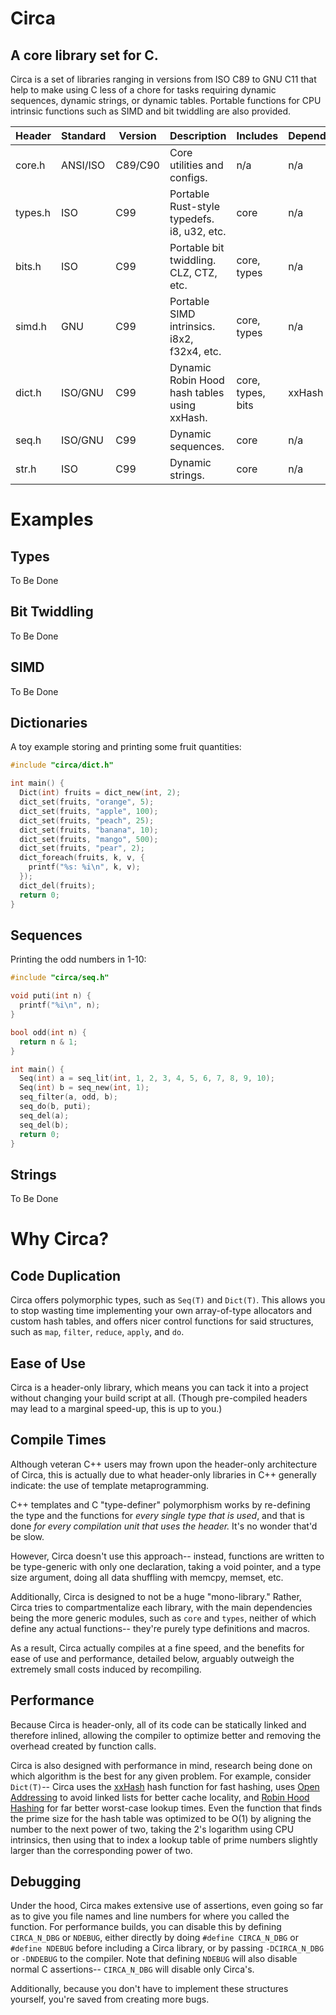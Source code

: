 # Circa
## A core library set for C.

Circa is a set of libraries ranging in versions from ISO C89 to GNU C11 that
help to make using C less of a chore for tasks requiring dynamic sequences,
dynamic strings, or dynamic tables. Portable functions for CPU intrinsic
functions such as SIMD and bit twiddling are also provided.

| Header  | Standard | Version | Description                                  | Includes           | Depends |
| ------- | -------- | ------- | -------------------------------------------- | ------------------ | ------- |
| core.h  | ANSI/ISO | C89/C90 | Core utilities and configs.                  | n/a                | n/a     |
| types.h | ISO      | C99     | Portable Rust-style typedefs. i8, u32, etc.  | core               | n/a     |
| bits.h  | ISO      | C99     | Portable bit twiddling. CLZ, CTZ, etc.       | core, types        | n/a     |
| simd.h  | GNU      | C99     | Portable SIMD intrinsics. i8x2, f32x4, etc.  | core, types        | n/a     |
| dict.h  | ISO/GNU  | C99     | Dynamic Robin Hood hash tables using xxHash. | core, types, bits  | xxHash  |
| seq.h   | ISO/GNU  | C99     | Dynamic sequences.                           | core               | n/a     |
| str.h   | ISO      | C99     | Dynamic strings.                             | core               | n/a     |

# Examples

## Types

To Be Done

## Bit Twiddling

To Be Done

## SIMD

To Be Done

## Dictionaries

A toy example storing and printing some fruit quantities:

```C
#include "circa/dict.h"

int main() {
  Dict(int) fruits = dict_new(int, 2);
  dict_set(fruits, "orange", 5);
  dict_set(fruits, "apple", 100);
  dict_set(fruits, "peach", 25);
  dict_set(fruits, "banana", 10);
  dict_set(fruits, "mango", 500);
  dict_set(fruits, "pear", 2);
  dict_foreach(fruits, k, v, {
    printf("%s: %i\n", k, v);
  });
  dict_del(fruits);
  return 0;
}
```

## Sequences

Printing the odd numbers in 1-10:
```C
#include "circa/seq.h"

void puti(int n) {
  printf("%i\n", n);
}

bool odd(int n) {
  return n & 1;
}

int main() {
  Seq(int) a = seq_lit(int, 1, 2, 3, 4, 5, 6, 7, 8, 9, 10);
  Seq(int) b = seq_new(int, 1);
  seq_filter(a, odd, b);
  seq_do(b, puti);
  seq_del(a);
  seq_del(b);
  return 0;
}
```

## Strings

To Be Done

# Why Circa?

## Code Duplication

Circa offers polymorphic types, such as `Seq(T)` and `Dict(T)`. This allows you
to stop wasting time implementing your own array-of-type allocators and custom
hash tables, and offers nicer control functions for said structures, such as
`map`, `filter`, `reduce`, `apply`, and `do`.

## Ease of Use

Circa is a header-only library, which means you can tack it into a project
without changing your build script at all. (Though pre-compiled headers may
lead to a marginal speed-up, this is up to you.)

## Compile Times

Although veteran C++ users may frown upon the header-only architecture of
Circa, this is actually due to what header-only libraries in C++ generally
indicate: the use of template metaprogramming.

C++ templates and C "type-definer" polymorphism works by re-defining the type
and the functions for *every single type that is used*, and that is done *for
every compilation unit that uses the header.* It's no wonder that'd be slow.

However, Circa doesn't use this approach-- instead, functions are written to be
type-generic with only one declaration, taking a void pointer, and a type size
argument, doing all data shuffling with memcpy, memset, etc.

Additionally, Circa is designed to not be a huge "mono-library." Rather, Circa
tries to compartmentalize each library, with the main dependencies being the
more generic modules, such as `core` and `types`, neither of which define any
actual functions-- they're purely type definitions and macros.

As a result, Circa actually compiles at a fine speed, and the benefits for ease
of use and performance, detailed below, arguably outweigh the extremely small
costs induced by recompiling.

## Performance

Because Circa is header-only, all of its code can be statically linked and
therefore inlined, allowing the compiler to optimize better and removing the
overhead created by function calls.

Circa is also designed with performance in mind, research being done on which
algorithm is the best for any given problem. For example, consider `Dict(T)`--
Circa uses the [xxHash](https://github.com/Cyan4973/xxHash) hash function for
fast hashing,
uses [Open Addressing](https://en.wikipedia.org/wiki/Open_addressing) to avoid 
linked lists for better cache locality, and
[Robin Hood Hashing](https://andre.arko.net/2017/08/24/robin-hood-hashing/) for
far better worst-case lookup times. Even the function that finds the prime size
for the hash table was optimized to be O(1) by aligning the number to the next
power of two, taking the 2's logarithm using CPU intrinsics, then using that
to index a lookup table of prime numbers slightly larger than the corresponding
power of two.

## Debugging

Under the hood, Circa makes extensive use of assertions, even going so far as
to give you file names and line numbers for where you called the function. For
performance builds, you can disable this by defining `CIRCA_N_DBG` or `NDEBUG`,
either directly by doing `#define CIRCA_N_DBG` or `#define NDEBUG` before
including a Circa library, or by passing `-DCIRCA_N_DBG` or `-DNDEBUG` to the
compiler. Note that defining `NDEBUG` will also disable normal C assertions--
`CIRCA_N_DBG` will disable only Circa's.

Additionally, because you don't have to implement these structures yourself,
you're saved from creating more bugs.
